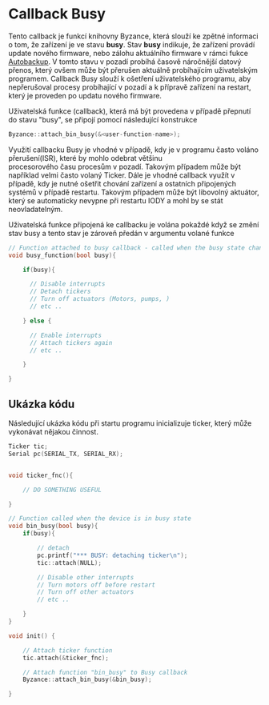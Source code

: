 # Callback Busy

Tento callback je funkcí knihovny Byzance, která slouží ke zpětné informaci o tom, že zařízení je ve stavu **busy**. Stav **busy** indikuje, že zařízení provádí update nového firmware, nebo zálohu aktuálního firmware v rámci fukce [Autobackup](/articles/hardware/ioda/navody/autobackup.md). V tomto stavu v pozadí probíhá časově náročnější datový přenos, který ovšem může být přerušen aktuálně probíhajícím uživatelským programem. Callback Busy slouží k ošetření uživatelského programu, aby nepřerušoval procesy probíhající v pozadí a k přípravě zařízení na restart, který je proveden po updatu nového firmware.

Uživatelská funkce \(callback\), která má být provedena v případě přepnutí do stavu "busy", se připojí pomocí následující konstrukce

```cpp
Byzance::attach_bin_busy(&<user-function-name>);
```

Využití callbacku Busy je vhodné v případě, kdy je v programu často voláno přerušení\(ISR\), které by mohlo odebrat většinu  
procesorového času procesům v pozadí. Takovým případem může být například velmi často volaný Ticker. Dále je vhodné callback využít v případě, kdy je nutné ošetřit chování zařízení a ostatních připojených systémů v případě restartu. Takovým případem může být libovolný aktuátor, který se automaticky nevypne při restartu IODY a mohl by se stát neovladatelným.

Uživatelská funkce připojená ke callbacku je volána pokaždé když se změní stav busy a tento stav je zároveň předán v argumentu volané funkce

```cpp
// Function attached to busy callback - called when the busy state change
void busy_function(bool busy){

    if(busy){

      // Disable interrupts  
      // Detach tickers 
      // Turn off actuators (Motors, pumps, )
      // etc ..  

    } else {

      // Enable interrupts
      // Attach tickers again 
      // etc ..     

    }

}
```

## Ukázka kódu

Následující ukázka kódu při startu programu inicializuje ticker, který může vykonávat nějakou činnost.

```cpp
Ticker tic;
Serial pc(SERIAL_TX, SERIAL_RX);


void ticker_fnc(){

    // DO SOMETHING USEFUL

}

// Function called when the device is in busy state 
void bin_busy(bool busy){
    if(busy){

        // detach
        pc.printf("*** BUSY: detaching ticker\n");
        tic::attach(NULL);

        // Disable other interrupts 
        // Turn motors off before restart 
        // Turn off other actuators 
        // etc .. 

    }
}

void init() {

    // Attach ticker function 
    tic.attach(&ticker_fnc);

    // Attach function "bin_busy" to Busy callback
    Byzance::attach_bin_busy(&bin_busy);    

}
```



